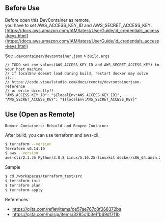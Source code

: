 
## Before Use

Before open this DevContainer as remote,  
you have to set AWS_ACCESS_KEY_ID and AWS_SECRET_ACCESS_KEY.  
[https://docs.aws.amazon.com/IAM/latest/UserGuide/id_credentials_access-keys.html](https://docs.aws.amazon.com/IAM/latest/UserGuide/id_credentials_access-keys.html)

See `.devcontainer/devcontainer.json` > `build.args`

```
// TODO set env values(AWS_ACCESS_KEY_ID and AWS_SECRET_ACCESS_KEY) to your host machine
// if localEnv doesnt load during build, restart docker may solve it...
// https://code.visualstudio.com/docs/remote/devcontainerjson-reference
// or write directly!!
"AWS_ACCESS_KEY_ID": "${localEnv:AWS_ACCESS_KEY_ID}",
"AWS_SECRET_ACCESS_KEY": "${localEnv:AWS_SECRET_ACCESS_KEY}"
```

## Use (Open as Remote)

`Remote-Containers: Rebuild and Reopen Container`

After build, you can use terraform and aws-cli.

```sh
$ terraform --version
Terraform v0.14.10
$ aws --version
aws-cli/2.1.36 Python/3.8.8 Linux/5.10.25-linuxkit docker/x86_64.amzn.2 prompt/off
```


Sample 

```sh
$ cd /workspaces/terraform_test/src
$ terraform init
$ terraform plan
$ terraform apply
```

References

* https://qiita.com/reflet/items/de57ae767c8f368372ba
* https://qiita.com/hoisjp/items/3285c1b3e1fb49df711b
